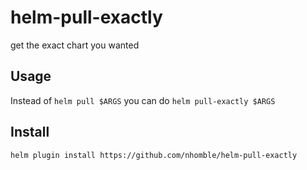 # helm-pull-exactly

get the exact chart you wanted

## Usage

Instead of `helm pull $ARGS` you can do `helm pull-exactly $ARGS`

## Install

```sh
helm plugin install https://github.com/nhomble/helm-pull-exactly
```
